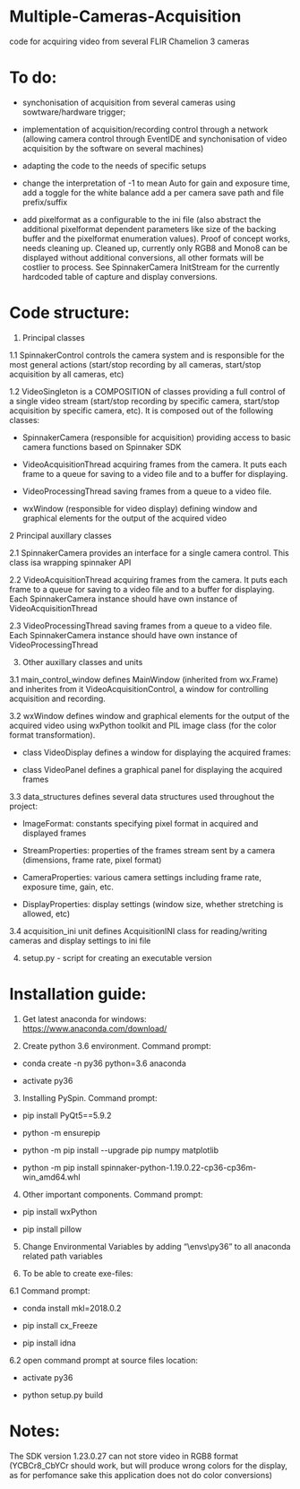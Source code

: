 # Multiple-Cameras-Acquisition
code for acquiring video from several FLIR Chamelion 3 cameras

# To do:

- synchonisation of acquisition from several cameras using sowtware/hardware trigger;

- implementation of acquisition/recording control through a network (allowing camera control through EventIDE and synchonisation of video acquisition by the software on several machines)

- adapting the code to the needs of specific setups

- change the interpretation of -1 to mean Auto for gain and exposure time, add a toggle for the white balance add a per camera save path and file prefix/suffix

- add pixelformat as a configurable to the ini file (also abstract the additional pixelformat dependent parameters like size of the backing buffer and the pixelformat enumeration values). Proof of concept works, needs cleaning up. Cleaned up, currently only RGB8 and Mono8 can be displayed without additional conversions, all other formats will be costlier to process. See SpinnakerCamera InitStream for the currently hardcoded table of capture and display conversions.

# Code structure:

1. Principal classes

1.1 SpinnakerControl controls the camera system and is responsible for the most general actions (start/stop recording by all cameras, start/stop acquisition by all cameras, etc)

1.2 VideoSingleton is a COMPOSITION of classes providing a full control of a single video stream (start/stop recording by specific camera, start/stop acquisition by specific camera, etc). It is composed out of the following classes:

- SpinnakerCamera (responsible for acquisition) providing access to basic camera functions based on Spinnaker SDK

- VideoAcquisitionThread acquiring frames from the camera. It puts each frame to a queue for saving to a video file and to a buffer for displaying.

- VideoProcessingThread saving frames from a queue to a video file.

- wxWindow (responsible for video display) defining window and graphical elements for the output of the acquired video

2 Principal auxillary classes

2.1 SpinnakerCamera provides an interface for a single camera control. This class isa wrapping spinnaker API

2.2 VideoAcquisitionThread acquiring frames from the camera. It puts each frame to a queue for saving to a video file and to a buffer for displaying. Each SpinnakerCamera instance should have own instance of VideoAcquisitionThread

2.3 VideoProcessingThread saving frames from a queue to a video file. Each SpinnakerCamera instance should have own instance of VideoProcessingThread

3. Other auxillary classes and units

3.1 main_control_window defines MainWindow (inherited from wx.Frame) and inherites 
from it VideoAcquisitionControl, a window for controlling acquisition and recording. 

3.2 wxWindow defines window and graphical elements for the output of the acquired video using wxPython toolkit and PIL image class (for the color format transformation).

- class VideoDisplay defines a window for displaying the acquired frames:

- class VideoPanel defines a graphical panel for displaying the acquired frames

3.3 data_structures defines several data structures used throughout the project: 

- ImageFormat: constants specifying pixel format in acquired and displayed frames
    
- StreamProperties: properties of the frames stream sent by a camera (dimensions, frame rate, pixel format)
    
- CameraProperties: various camera settings including frame rate, exposure time, gain, etc. 
        
- DisplayProperties: display settings (window size, whether stretching is allowed, etc)

3.4 acquisition_ini unit defines AcquisitionINI class for reading/writing cameras and display settings to ini file

4. setup.py - script for creating an executable version

# Installation guide:
1.	Get latest anaconda for windows: https://www.anaconda.com/download/

2.	Create python 3.6 environment. Command prompt: 

- conda create -n py36 python=3.6 anaconda
  
- activate py36

3.	Installing PySpin. Command prompt:

- pip install PyQt5==5.9.2 
  
- python -m ensurepip
  
- python -m pip install --upgrade pip numpy matplotlib
  
- python -m pip install spinnaker-python-1.19.0.22-cp36-cp36m-win_amd64.whl
  

4.	Other important components. Command prompt:

- pip install wxPython
  
- pip install pillow

5.	Change Environmental Variables by adding “\envs\py36” to all anaconda related path variables

6.	To be able to create exe-files:

6.1 Command prompt:
  
- conda install mkl=2018.0.2

- pip install cx_Freeze

- pip install idna

6.2	open command prompt at source files location:

- activate py36
  
-  python setup.py build

# Notes:

The SDK version 1.23.0.27 can not store video in RGB8 format (YCBCr8_CbYCr should work, but will produce wrong colors for the display, as for perfomance sake this application does not do color conversions)
